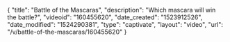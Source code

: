 {
    "title": "Battle of the Mascaras",
    "description": "Which mascara will win the battle?",
    "videoid": "160455620",
    "date_created": "1523912526",
    "date_modified": "1524290381",
    "type": "captivate",
    "layout": "video",
    "url": "\/v\/battle-of-the-mascaras\/160455620"
}